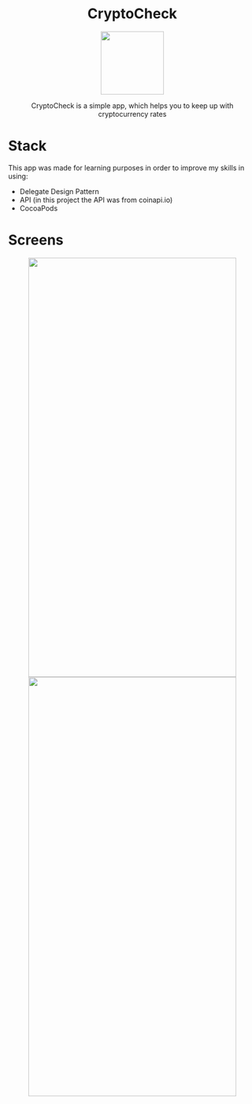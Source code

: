 <div align="center">
  <h1>CryptoCheck</h1>
</div>

<p align="center">
    <img width="128" height="128" src="https://user-images.githubusercontent.com/97181425/217804345-6dd10211-c066-4a86-af33-8a10f57a00dc.png">
</p>

<p align="center">
CryptoCheck is a simple app, which helps you to keep up with cryptocurrency rates
</p>

# Stack
This app was made for learning purposes in order to improve my skills in using:
- Delegate Design Pattern
- API (in this project the API was from coinapi.io)
- CocoaPods

# Screens

<div align="center">
<img width="422" height="850" src="https://user-images.githubusercontent.com/97181425/217819640-1ed94524-5d41-4449-8620-94e5e924426d.png"> <img width="422" height="850" src="https://user-images.githubusercontent.com/97181425/217824831-65d48b8b-fcd5-41a7-b75a-c48e4ddf8f7d.gif">
</div>
